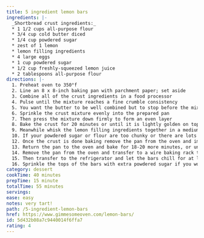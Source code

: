 ```yaml
---
title: 5 ingredient lemon bars
ingredients: |-
  _Shortbread crust ingredients:_
  * 1 1/2 cups all-purpose flour
  * 3/4 cup cold butter diced
  * 1/4 cup powdered sugar
  * zest of 1 lemon
  * lemon filling ingredients
  * 4 large eggs
  * 1 cup powdered sugar
  * 1/2 cup freshly-squeezed lemon juice
  * 2 tablespoons all-purpose flour
directions: |-
  1. Preheat oven to 350°f
  2. Line an 8 x 8-inch baking pan with parchment paper; set aside
  3. Combine all of the crust ingredients in a food processor
  4. Pulse until the mixture reaches a fine crumble consistency
  5. You want the butter to be well combined but to stop before the mixture turns into a ball (alternately you can combine the crust ingredients together in a mixing bowl with a pastry cutter or a fork)
  6. Sprinkle the crust mixture evenly into the prepared pan
  7. Then press the mixture down firmly to form an even layer
  8. Bake the crust for 20 minutes or until it is lightly golden on top
  9. Meanwhile whisk the lemon filling ingredients together in a medium mixing bowl until combined.
  10. If your powdered sugar or flour are too chunky or there are lots of bubbles whisked into the filling feel free to just pour the filling through a fine-mesh strainer to get it nice and smooth before adding it to the crust (but if there are a few little clumps that’s ok too!)
  12. Once the crust is done baking remove the pan from the oven and immediately pour the lemon filling on top of the hot crust
  13. Return the pan to the oven and bake for 18-20 more minutes, or until the lemon filling has set
  14. Remove the pan from the oven and transfer to a wire baking rack to cool until the bars reach room temperature
  15. Then transfer to the refrigerator and let the bars chill for at least 2 hours
  16. Sprinkle the tops of the bars with extra powdered sugar if you would like, then slice and serve
category: dessert
cookTime: 40 minutes
prepTime: 15 minute
totalTime: 55 minutes
servings:
ease: easy
notes: very tart!
path: /5-ingredient-lemon-bars
href: https://www.gimmesomeoven.com/lemon-bars/
id: 5d432b08a7c9440014f6ffa7
rating: 4
---
```


